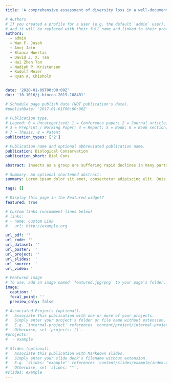 ```yaml
---
title: 'A comprehensive assessment of diversity loss in a well-documented tropical insect fauna'

# Authors
# If you created a profile for a user (e.g. the default `admin` user), write the username (folder name) here
# and it will be replaced with their full name and linked to their profile.
authors:
  - admin
  - Wan F. Jusoh
  - Anuj Jain
  - Blanca Huertas
  - David J. X. Tan
  - Hui Zhen Tan
  - Nadiah P. Kristensen
  - Rudolf Meier
  - Ryan A. Chisholm


date: '2020-01-09T00:00:00Z'
doi: '10.1016/j.biocon.2019.108401'

# Schedule page publish date (NOT publication's date).
#publishDate: '2017-01-01T00:00:00Z'

# Publication type.
# Legend: 0 = Uncategorized; 1 = Conference paper; 2 = Journal article;
# 3 = Preprint / Working Paper; 4 = Report; 5 = Book; 6 = Book section;
# 7 = Thesis; 8 = Patent
publication_types: ['2']

# Publication name and optional abbreviated publication name.
publication: Biological Conservation
publication_short: Biol Cons

abstract: Insects as a group are suffering rapid declines in many parts of the world but are also poorly studied relative to vertebrate taxa. Comprehensive assessments of insect declines must account for both detected and undetected species. We studied extirpations among butterflies, a particularly well-known insect group, in the highly developed and biologically well-surveyed island city-state of Singapore. Building on existing butterfly species lists, we collated museum and naturalist records over the last two centuries and used statistical models to estimate the total extirpation rate since the first major collections in 1854. In addition, we compiled a set of traits for each butterfly species and explored how they relate to species discovery and extirpation. With a database of 413 native species, 132 (32%) of which are recorded as extirpated in Singapore, we used a statistical model to infer that, in addition, 104 unknown species (95% CI 60–162) were likely extirpated before they were ever discovered, suggesting a total extirpation rate of 46% (41–51%). In the trait analyses, we found that butterfly species that were discovered later were weakly associated with rarer larval host plants and smaller wingspans, while species that persisted for longer were weakly associated with higher larval host plant abundance and lower forest-dependence. This exercise is one of the first to offer a holistic estimate of extirpations for a group of insects by accounting for undetected extirpations. It suggests that extirpations among insects, specifically in the tropics, may be higher than naïve estimates based only on known records.

# Summary. An optional shortened abstract.
summary: Lorem ipsum dolor sit amet, consectetur adipiscing elit. Duis posuere tellus ac convallis placerat. Proin tincidunt magna sed ex sollicitudin condimentum.

tags: []

# Display this page in the Featured widget?
featured: true

# Custom links (uncomment lines below)
# links:
# - name: Custom Link
#   url: http://example.org

url_pdf: ''
url_code: ''
url_dataset: ''
url_poster: ''
url_project: ''
url_slides: ''
url_source: ''
url_video: ''

# Featured image
# To use, add an image named `featured.jpg/png` to your page's folder.
image:
  caption: ''
  focal_point: ''
  preview_only: false

# Associated Projects (optional).
#   Associate this publication with one or more of your projects.
#   Simply enter your project's folder or file name without extension.
#   E.g. `internal-project` references `content/project/internal-project/index.md`.
#   Otherwise, set `projects: []`.
#projects:
#  - example

# Slides (optional).
#   Associate this publication with Markdown slides.
#   Simply enter your slide deck's filename without extension.
#   E.g. `slides: "example"` references `content/slides/example/index.md`.
#   Otherwise, set `slides: ""`.
#slides: example
---
```

